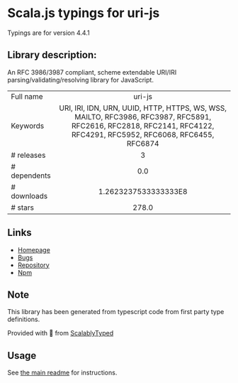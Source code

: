
# Scala.js typings for uri-js

Typings are for version 4.4.1

## Library description:
An RFC 3986/3987 compliant, scheme extendable URI/IRI parsing/validating/resolving library for JavaScript.

|                    |                 |
| ------------------ | :-------------: |
| Full name          | uri-js |
| Keywords           | URI, IRI, IDN, URN, UUID, HTTP, HTTPS, WS, WSS, MAILTO, RFC3986, RFC3987, RFC5891, RFC2616, RFC2818, RFC2141, RFC4122, RFC4291, RFC5952, RFC6068, RFC6455, RFC6874 |
| # releases         | 3 |
| # dependents       | 0.0 |
| # downloads        | 1.2623237533333333E8 |
| # stars            | 278.0 |

## Links
- [Homepage](https://github.com/garycourt/uri-js)
- [Bugs](https://github.com/garycourt/uri-js/issues)
- [Repository](https://github.com/garycourt/uri-js)
- [Npm](https://www.npmjs.com/package/uri-js)
    


## Note
This library has been generated from typescript code from first party type definitions.

Provided with :purple_heart: from [ScalablyTyped](https://github.com/oyvindberg/ScalablyTyped)

## Usage
See [the main readme](../../readme.md) for instructions.


